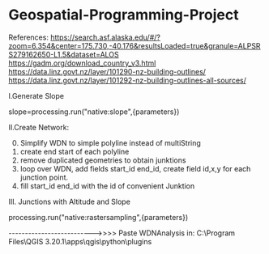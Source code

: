 # Geospatial-Programming-Project
References:
https://search.asf.alaska.edu/#/?zoom=6.354&center=175.730,-40.176&resultsLoaded=true&granule=ALPSRS279162650-L1.5&dataset=ALOS
https://gadm.org/download_country_v3.html
https://data.linz.govt.nz/layer/101290-nz-building-outlines/
https://data.linz.govt.nz/layer/101292-nz-building-outlines-all-sources/

I.Generate Slope

  slope=processing.run("native:slope",{parameters})

II.Create Network:

  0. Simplify WDN to simple polyline instead of multiString
  1. create end start of each polyline
  2. remove duplicated geometries to obtain junktions
  3. loop over WDN, add fields start_id end_id, create field id,x,y for each junction point.
  4. fill start_id end_id with the id of convenient Junktion

III. Junctions with Altitude and Slope

  processing.run("native:rastersampling",{parameters})

-------------------------->>>>
Paste WDNAnalysis in:
C:\Program Files\QGIS 3.20.1\apps\qgis\python\plugins
